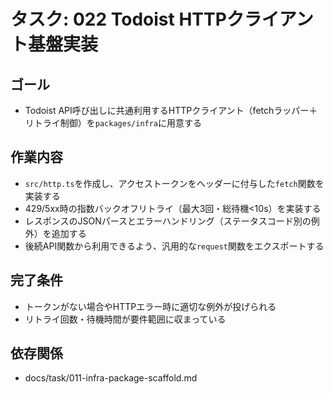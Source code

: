 # タスク: 022 Todoist HTTPクライアント基盤実装

## ゴール

- Todoist API呼び出しに共通利用するHTTPクライアント（fetchラッパー＋リトライ制御）を`packages/infra`に用意する

## 作業内容

- `src/http.ts`を作成し、アクセストークンをヘッダーに付与した`fetch`関数を実装する
- 429/5xx時の指数バックオフリトライ（最大3回・総待機<10s）を実装する
- レスポンスのJSONパースとエラーハンドリング（ステータスコード別の例外）を追加する
- 後続API関数から利用できるよう、汎用的な`request`関数をエクスポートする

## 完了条件

- トークンがない場合やHTTPエラー時に適切な例外が投げられる
- リトライ回数・待機時間が要件範囲に収まっている

## 依存関係

- docs/task/011-infra-package-scaffold.md
